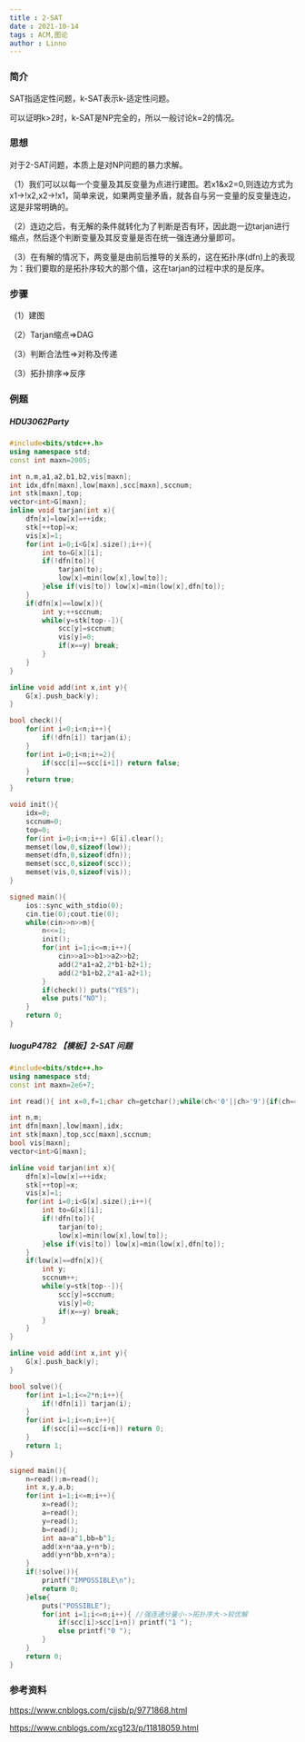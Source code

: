 ```yaml
---
title : 2-SAT
date : 2021-10-14
tags : ACM,图论
author : Linno
---
```




### 简介

SAT指适定性问题，k-SAT表示k-适定性问题。

可以证明k>2时，k-SAT是NP完全的，所以一般讨论k=2的情况。



### 思想

对于2-SAT问题，本质上是对NP问题的暴力求解。

（1）我们可以以每一个变量及其反变量为点进行建图。若x1&x2=0,则连边方式为x1->!x2,x2->!x1，简单来说，如果两变量矛盾，就各自与另一变量的反变量连边，这是非常明确的。

（2）连边之后，有无解的条件就转化为了判断是否有环，因此跑一边tarjan进行缩点，然后逐个判断变量及其反变量是否在统一强连通分量即可。

（3）在有解的情况下，两变量是由前后推导的关系的，这在拓扑序(dfn)上的表现为：我们要取的是拓扑序较大的那个值，这在tarjan的过程中求的是反序。



### 步骤

（1）建图

（2）Tarjan缩点=>DAG

（3）判断合法性=>对称及传递

（3）拓扑排序=>反序



### 例题

##### HDU3062Party

```C++
#include<bits/stdc++.h>
using namespace std;
const int maxn=2005;

int n,m,a1,a2,b1,b2,vis[maxn];
int idx,dfn[maxn],low[maxn],scc[maxn],sccnum;
int stk[maxn],top;
vector<int>G[maxn];
inline void tarjan(int x){
	dfn[x]=low[x]=++idx;
	stk[++top]=x;
	vis[x]=1;
	for(int i=0;i<G[x].size();i++){
		int to=G[x][i];
		if(!dfn[to]){
			tarjan(to);
			low[x]=min(low[x],low[to]);
		}else if(vis[to]) low[x]=min(low[x],dfn[to]);
	}
	if(dfn[x]==low[x]){
		int y;++sccnum;
		while(y=stk[top--]){
			scc[y]=sccnum;
			vis[y]=0;
			if(x==y) break;
		}
	}
}

inline void add(int x,int y){
	G[x].push_back(y);
}

bool check(){
	for(int i=0;i<n;i++){
		if(!dfn[i]) tarjan(i);
	}
	for(int i=0;i<n;i+=2){
		if(scc[i]==scc[i+1]) return false;
	}
	return true;
}

void init(){
	idx=0;
	sccnum=0;
	top=0;
	for(int i=0;i<n;i++) G[i].clear();
	memset(low,0,sizeof(low));
	memset(dfn,0,sizeof(dfn));
	memset(scc,0,sizeof(scc));
	memset(vis,0,sizeof(vis));	
}

signed main(){
	ios::sync_with_stdio(0);
	cin.tie(0);cout.tie(0);
	while(cin>>n>>m){
		n<<=1;
		init();
		for(int i=1;i<=m;i++){
			cin>>a1>>b1>>a2>>b2;
			add(2*a1+a2,2*b1-b2+1);
			add(2*b1+b2,2*a1-a2+1);
		}
		if(check()) puts("YES");
		else puts("NO");
	}
	return 0;
}
```



##### luoguP4782 【模板】2-SAT 问题

```C++
#include<bits/stdc++.h>
using namespace std;
const int maxn=2e6+7;

int read(){	int x=0,f=1;char ch=getchar();while(ch<'0'||ch>'9'){if(ch=='-') f=f*-1;ch=getchar();}while(ch>='0'&&ch<='9'){x=x*10+ch-'0';ch=getchar();}return x*f;}

int n,m;
int dfn[maxn],low[maxn],idx;
int stk[maxn],top,scc[maxn],sccnum;
bool vis[maxn];
vector<int>G[maxn];

inline void tarjan(int x){
	dfn[x]=low[x]=++idx;
	stk[++top]=x;
	vis[x]=1;
	for(int i=0;i<G[x].size();i++){
		int to=G[x][i];
		if(!dfn[to]){
			tarjan(to);
			low[x]=min(low[x],low[to]);
		}else if(vis[to]) low[x]=min(low[x],dfn[to]);
	}
	if(low[x]==dfn[x]){
		int y;
		sccnum++;
		while(y=stk[top--]){
			scc[y]=sccnum;
			vis[y]=0;
			if(x==y) break;
		}
	}
}

inline void add(int x,int y){
	G[x].push_back(y);
}

bool solve(){
	for(int i=1;i<=2*n;i++){
		if(!dfn[i]) tarjan(i);
	}
	for(int i=1;i<=n;i++){
		if(scc[i]==scc[i+n]) return 0;
	}
	return 1;
}

signed main(){
	n=read();m=read();
	int x,y,a,b;
	for(int i=1;i<=m;i++){
		x=read();
		a=read();
		y=read();
		b=read();
		int aa=a^1,bb=b^1;
		add(x+n*aa,y+n*b);
		add(y+n*bb,x+n*a);
	}
	if(!solve()){
		printf("IMPOSSIBLE\n");
		return 0;	
	}else{
		puts("POSSIBLE");
		for(int i=1;i<=n;i++){ //强连通分量小->拓扑序大->较优解 
			if(scc[i]>scc[i+n]) printf("1 ");
			else printf("0 ");
		}
	}
	return 0;
}
```



### 参考资料

https://www.cnblogs.com/cjjsb/p/9771868.html

https://www.cnblogs.com/xcg123/p/11818059.html
